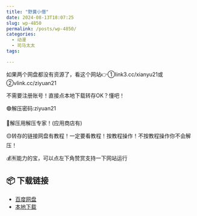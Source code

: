 ```yaml
---
title: "野糞小僧"
date: 2024-08-13T18:07:25
slug: wp-4850
permalink: /posts/wp-4850/
categories:
  - 动漫
  - 司马太太
tags:

---
```


如果两个网盘都没有资源了，看这个网站👉①link3.cc/xianyu21或②vlink.cc/ziyuan21

不需要注册账号！直接点本地下载转存OK？懂吧！

🟢解压密码:ziyuan21

🔵解压用解压专家！(应用商店有)

🟡转存的链接网盘有教程！一定要看教程！按教程操作！不按教程操作你不会解压！

💰🈶能力的宝，可以点左下角赞赏支持一下网站运行

## 📦 下载链接
- [百度网盘](https://blziyuan21.com/pay-download/4850?key=907d68abfe&down_id=0)
- [本地下载](https://blziyuan21.com/pay-download/4850?key=907d68abfe&down_id=1)

